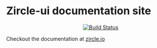 # Zircle-ui documentation site

<p align="center">
  <a href="https://travis-ci.org/zircleUI/docs"><img alt="Build Status" src="https://travis-ci.org/zircleUI/docs.svg?branch=master"></a>
</p>

Checkout the documentation at [zircle.io](https://zircleui.github.io/docs/)
